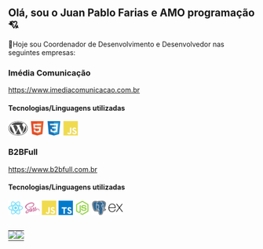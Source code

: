 ## Olá, sou o Juan Pablo Farias e AMO programação💘

🔨Hoje sou Coordenador de Desenvolvimento e Desenvolvedor nas seguintes empresas:

### Imédia Comunicação
https://www.imediacomunicacao.com.br

#### Tecnologias/Linguagens utilizadas

<div align="left">
  <img align="center" alt="Juan Pablo Farias - Wordpress" height="30" width="40"
    src="https://raw.githubusercontent.com/devicons/devicon/master/icons/wordpress/wordpress-plain.svg">
  <img align="center" alt="Juan Pablo Farias - HTML" height="30" width="30"
    src="https://raw.githubusercontent.com/devicons/devicon/master/icons/html5/html5-original.svg">
  <img align="center" alt="Juan Pablo Farias - CSS" height="30" width="30"
    src="https://raw.githubusercontent.com/devicons/devicon/master/icons/css3/css3-original.svg">
  <img align="center" alt="Juan Pablo Farias - Javascript" height="30" width="30"
    src="https://raw.githubusercontent.com/devicons/devicon/master/icons/javascript/javascript-plain.svg">
  <img align="center" alt="Juan Pablo Farias - PHP" height="30" width="0"
    src="https://raw.githubusercontent.com/devicons/devicon/master/icons/php/php-plain.svg">
</div>


### B2BFull
https://www.b2bfull.com.br

#### Tecnologias/Linguagens utilizadas

<div align="left">
  <img align="center" alt="Juan Pablo Farias - React" height="30" width="30"
    src="https://raw.githubusercontent.com/devicons/devicon/master/icons/react/react-original.svg">
  <img align="center" alt="Juan Pablo Farias - SASS" height="30" width="30"
    src="https://raw.githubusercontent.com/devicons/devicon/master/icons/sass/sass-original.svg">
  <img align="center" alt="Juan Pablo Farias - Javascript" height="30" width="30"
    src="https://raw.githubusercontent.com/devicons/devicon/master/icons/javascript/javascript-plain.svg">
  <img align="center" alt="Juan Pablo Farias - Ts" height="30" width="30"
    src="https://raw.githubusercontent.com/devicons/devicon/master/icons/typescript/typescript-plain.svg">
  <img align="center" alt="Juan Pablo Farias - NodeJS" height="30" width="30"
    src="https://raw.githubusercontent.com/devicons/devicon/master/icons/nodejs/nodejs-original.svg">
  <img align="center" alt="Juan Pablo Farias - PostgreSQL" height="30" width="30"
    src="https://raw.githubusercontent.com/devicons/devicon/master/icons/postgresql/postgresql-original.svg">
  <img align="center" alt="Juan Pablo Farias - Express" height="30" width="30"
    src="https://raw.githubusercontent.com/devicons/devicon/master/icons/express/express-original.svg">

</div>
<br>

<table cellpadding="0">
  <tr style="padding: 0">
    <td valign="top" style="padding: 0"><a href="https://github.com/juanfariasdev"><img height="200"
          src="https://github-readme-stats.vercel.app/api?username=juanfariasdev&show_icons=true&theme=dark&include_all_commits=true&count_private=true"></a>
    </td>
    <td valign="top" style="padding: 0">
      <a href="https://github.com/juanfariasdev">
        <img height="200"" src="https://github-readme-stats.vercel.app/api/top-langs/?username=juanfariasdev&layout=compact&langs_count=7&theme=dark">
      </a>
    </td>
  </tr>
</table>
